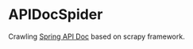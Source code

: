 # APIDocSpider
Crawling [Spring API Doc](https://docs.spring.io/spring-framework/docs/current/javadoc-api/) based on scrapy framework.
